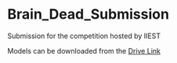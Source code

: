 # Brain_Dead_Submission
Submission for the competition hosted by IIEST 

Models can be downloaded from the [Drive Link](https://drive.google.com/drive/folders/1sjVEbu663D1AuaMFh1_1Id7AYuLsPWUb?usp=sharing)
